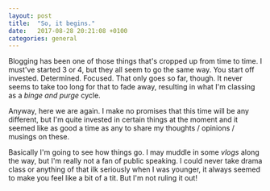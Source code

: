 ```yaml
---
layout: post
title:  "So, it begins."
date:   2017-08-28 20:21:08 +0100
categories: general
---
```

Blogging has been one of those things that's cropped up from time to time. I must've started 3 or 4, but they all seem to go the same way. You start off invested. Determined. Focused. That only goes so far, though. It never seems to take too long for that to fade away, resulting in what I'm classing as a _binge and purge_ cycle.

Anyway, here we are again. I make no promises that this time will be any different, but I'm quite invested in certain things at the moment and it seemed like as good a time as any to share my thoughts / opinions / musings on these. 

Basically I'm going to see how things go. I may muddle in some _vlogs_ along the way, but I'm really not a fan of public speaking. I could never take drama class or anything of that ilk seriously when I was younger, it always seemed to make you feel like a bit of a tit. But I'm not ruling it out!